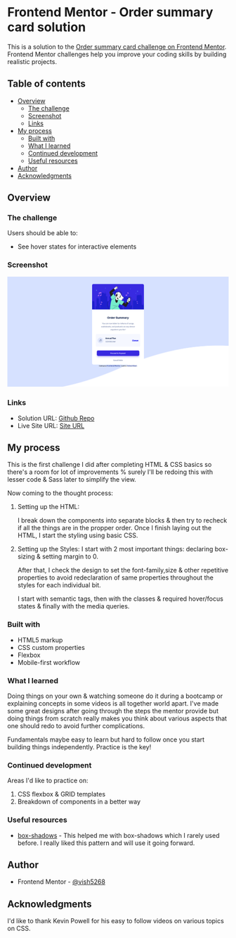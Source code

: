 # Frontend Mentor - Order summary card solution

This is a solution to the [Order summary card challenge on Frontend Mentor](https://www.frontendmentor.io/challenges/order-summary-component-QlPmajDUj). Frontend Mentor challenges help you improve your coding skills by building realistic projects.

## Table of contents

- [Overview](#overview)
  - [The challenge](#the-challenge)
  - [Screenshot](#screenshot)
  - [Links](#links)
- [My process](#my-process)
  - [Built with](#built-with)
  - [What I learned](#what-i-learned)
  - [Continued development](#continued-development)
  - [Useful resources](#useful-resources)
- [Author](#author)
- [Acknowledgments](#acknowledgments)

## Overview

### The challenge

Users should be able to:

- See hover states for interactive elements

### Screenshot

![](screenshot.png)

### Links

- Solution URL: [Github Repo](https://github.com/vish5268/Order-Summary)
- Live Site URL: [Site URL](https://vish5268.github.io/Order-Summary/)

## My process

This is the first challenge I did after completing HTML & CSS basics so there's a room for lot of improvements % surely I'll be redoing this with lesser code & Sass later to simplify the view.

Now coming to the thought process:

1. Setting up the HTML:

   I break down the components into separate blocks & then try to recheck if all the things are in the propper order. Once I finish laying out the HTML, I start the styling using basic CSS.

2. Setting up the Styles:
   I start with 2 most important things: declaring box-sizing & setting margin to 0.

   After that, I check the design to set the font-family,size & other repetitive properties to avoid redeclaration of same properties throughout the styles for each individual bit.

   I start with semantic tags, then with the classes & required hover/focus states & finally with the media queries.

### Built with

- HTML5 markup
- CSS custom properties
- Flexbox
- Mobile-first workflow

### What I learned

Doing things on your own & watching someone do it during a bootcamp or explaining concepts in some videos is all together world apart. I've made some great designs after going through the steps the mentor provide but doing things from scratch really makes you think about various aspects that one should redo to avoid further complications.

Fundamentals maybe easy to learn but hard to follow once you start building things independently.
Practice is the key!

### Continued development

Areas I'd like to practice on:

1. CSS flexbox & GRID templates
2. Breakdown of components in a better way

### Useful resources

- [box-shadows](https://youtu.be/-JNRQ5HjNeI) - This helped me with box-shadows which I rarely used before. I really liked this pattern and will use it going forward.

## Author

- Frontend Mentor - [@vish5268](https://www.frontendmentor.io/profile/vish5268)

## Acknowledgments

I'd like to thank Kevin Powell for his easy to follow videos on various topics on CSS.
